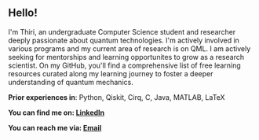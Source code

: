 ## Hello!

I'm Thiri, an undergraduate Computer Science student and researcher deeply passionate about quantum technologies. I'm actively involved in various programs and my current area of research is on QML. I am actively seeking for mentorships and learning opportunites to grow as a research scientist. On my GitHub, you'll find a comprehensive list of free learning resources curated along my learning journey to foster a deeper understanding of quantum mechanics.

**Prior experiences in**: Python, Qiskit, Cirq, C, Java, MATLAB, LaTeX

**You can find me on: [LinkedIn](https://www.linkedin.com/in/thiriyaminhsu/)**

**You can reach me via: [Email](thiriyaminhsu358@gmail.com)**

